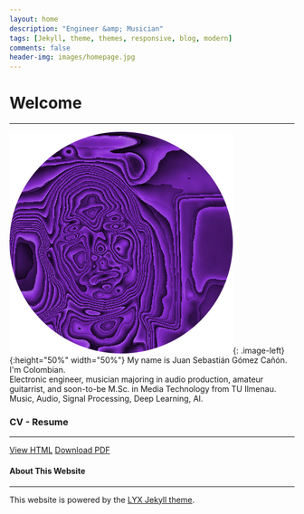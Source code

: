 ```yaml
---
layout: home
description: "Engineer &amp; Musician"
tags: [Jekyll, theme, themes, responsive, blog, modern]
comments: false
header-img: images/homepage.jpg
---
```


<style type="text/css">
.image-right {
  display: block;
  margin-left: auto;
  margin-right: auto;
  float: right;
}

.image-left {
  display: block;
  margin-left: auto;
  margin-right: auto;
  float: left;
}
</style>

# Welcome
---

![profile](images/profile.png){: .image-left}{:height="50%" width="50%"} My name is Juan Sebastián Gómez Cañón. <br/>
I'm Colombian. <br/>
Electronic engineer, musician majoring in audio production, amateur guitarrist, and soon-to-be M.Sc. in Media Technology from TU Ilmenau. <br/>
Music, Audio, Signal Processing, Deep Learning, AI.

### CV - Resume
---

<div markdown="0">
    <a href="{{ site.url }}/CV/" class="btn btn-info">View HTML</a>
    <a href="{{ site.url }}/downloads/CV.pdf" class="btn btn-success">Download PDF</a>
</div>


#### About This Website
---

This website is powered by the [LYX Jekyll theme](https://github.com/liuyxpp/liuyxpp.github.io).